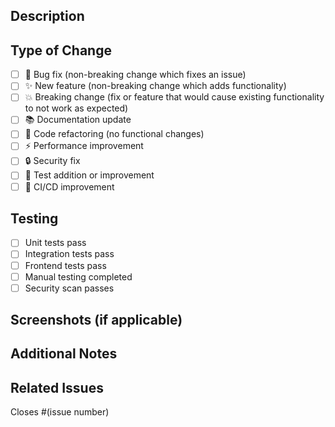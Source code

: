 ## Description
<!-- Provide a brief description of the changes in this PR -->

## Type of Change
<!-- Mark the relevant option with an 'x' -->

- [ ] 🐛 Bug fix (non-breaking change which fixes an issue)
- [ ] ✨ New feature (non-breaking change which adds functionality)
- [ ] 💥 Breaking change (fix or feature that would cause existing functionality to not work as expected)
- [ ] 📚 Documentation update
- [ ] 🧹 Code refactoring (no functional changes)
- [ ] ⚡ Performance improvement
- [ ] 🔒 Security fix
- [ ] 🧪 Test addition or improvement
- [ ] 🔧 CI/CD improvement

## Testing
<!-- Describe the tests you ran and any additional testing steps -->

- [ ] Unit tests pass
- [ ] Integration tests pass
- [ ] Frontend tests pass
- [ ] Manual testing completed
- [ ] Security scan passes

## Screenshots (if applicable)
<!-- Add screenshots to help explain your changes -->

## Additional Notes
<!-- Add any other context about the pull request here -->

## Related Issues
<!-- Link to any related issues -->
Closes #(issue number) 